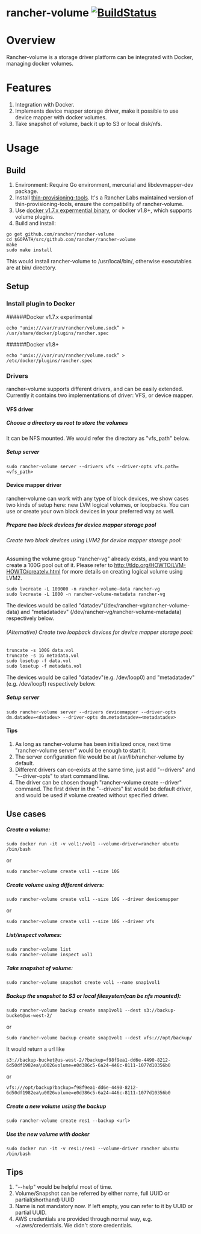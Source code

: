 # rancher-volume [![BuildStatus](http://ci.rancher.io/api/badge/github.com/rancher/rancher-volume/status.svg?branch=master)](http://ci.rancher.io/github.com/rancher/rancher-volume)

# Overview
Rancher-volume is a storage driver platform can be integrated with Docker,
managing docker volumes.

# Features
1. Integration with Docker.
2. Implements device mapper storage driver, make it possible to use device mapper with docker volumes.
3. Take snapshot of volume, back it up to S3 or local disk/nfs.

# Usage

## Build

1. Environment: Require Go environment, mercurial and libdevmapper-dev package.
2. Install [thin-provisioning-tools](https://github.com/rancher/thin-provisioning-tools.git). It's a Rancher Labs maintained version of thin-provisioning-tools, ensure the compatibility of rancher-volume.
3. Use [docker v1.7.x expermential binary](https://blog.docker.com/2015/06/experimental-binary/), or docker v1.8+, which supports volume plugins.
4. Build and install:
```
go get github.com/rancher/rancher-volume
cd $GOPATH/src/github.com/rancher/rancher-volume
make
sudo make install
```
This would install rancher-volume to /usr/local/bin/, otherwise executables are
at bin/ directory.

## Setup

### Install plugin to Docker

######Docker v1.7.x experimental
```
echo "unix:///var/run/rancher/volume.sock” > /usr/share/docker/plugins/rancher.spec
```

######Docker v1.8+
```
echo "unix:///var/run/rancher/volume.sock” > /etc/docker/plugins/rancher.spec
```

### Drivers
rancher-volume supports different drivers, and can be easily extended. Currently it contains two implementations of driver: VFS, or device mapper.
#### VFS driver
##### Choose a directory as root to store the volumes
It can be NFS mounted. We would refer the directory as "vfs_path" below.
##### Setup server
```
sudo rancher-volume server --drivers vfs --driver-opts vfs.path=<vfs_path>
```

#### Device mapper driver
rancher-volume can work with any type of block devices, we show cases two kinds of setup here: new LVM logical volumes, or loopbacks. You can use or create your own block devices in your preferred way as well.
##### Prepare two block devices for device mapper storage pool
###### Create two block devices using LVM2 for device mapper storage pool:
Assuming the volume group "rancher-vg" already exists, and you want to create a 100G pool out of it. Please refer to http://tldp.org/HOWTO/LVM-HOWTO/createlv.html for more details on creating logical volume using LVM2.
```
sudo lvcreate -L 100000 -n rancher-volume-data rancher-vg
sudo lvcreate -L 1000 -n rancher-volume-metadata rancher-vg
```
The devices would be called "datadev"(/dev/rancher-vg/rancher-volume-data) and "metadatadev" (/dev/rancher-vg/rancher-volume-metadata) respectively below.

###### (Alternative) Create two loopback devices for device mapper storage pool:
```
truncate -s 100G data.vol
truncate -s 1G metadata.vol
sudo losetup -f data.vol
sudo losetup -f metadata.vol
```
The devices would be called "datadev"(e.g. /dev/loop0) and "metadatadev" (e.g. /dev/loop1) respectively below.

##### Setup server
```
sudo rancher-volume server --drivers devicemapper --driver-opts dm.datadev=<datadev> --driver-opts dm.metadatadev=<metadatadev>
```
#### Tips
1. As long as rancher-volume has been initialized once, next time "rancher-volume server" would be enough to start it.
2. The server configuration file would be at /var/lib/rancher-volume by default.
3. Different drivers can co-exists at the same time, just add "--drivers" and "--driver-opts" to start command line.
4. The driver can be chosen though "rancher-volume create <name> --driver" command. The first driver in the "--drivers" list would be default driver, and would be used if volume created without specified driver.

## Use cases
##### Create a volume:
```
sudo docker run -it -v vol1:/vol1 --volume-driver=rancher ubuntu /bin/bash
```
or
```
sudo rancher-volume create vol1 --size 10G
```

##### Create volume using different drivers:
```
sudo rancher-volume create vol1 --size 10G --driver devicemapper
```
or
```
sudo rancher-volume create vol1 --size 10G --driver vfs
```

##### List/inspect volumes:
```
sudo rancher-volume list
sudo rancher-volume inspect vol1
```

##### Take snapshot of volume:
```
sudo rancher-volume snapshot create vol1 --name snap1vol1
```

##### Backup the snapshot to S3 or local filesystem(can be nfs mounted):
```
sudo rancher-volume backup create snap1vol1 --dest s3://backup-bucket@us-west-2/
```
or
```
sudo rancher-volume backup create snap1vol1 --dest vfs:///opt/backup/
```
It would return a url like 
```
s3://backup-bucket@us-west-2/?backup=f98f9ea1-dd6e-4490-8212-6d50df1982ea\u0026volume=e0d386c5-6a24-446c-8111-1077d10356b0
```
or 
```
vfs:///opt/backup?backup=f98f9ea1-dd6e-4490-8212-6d50df1982ea\u0026volume=e0d386c5-6a24-446c-8111-1077d10356b0
```

##### Create a new volume using the backup
```
sudo rancher-volume create res1 --backup <url>
```

##### Use the new volume with docker
```
sudo docker run -it -v res1:/res1 --volume-driver rancher ubuntu /bin/bash
```

## Tips
1. "--help" would be helpful most of time.
2. Volume/Snapshot can be referred by either name, full UUID or partial(shorthand) UUID
3. Name is not mandatory now. If left empty, you can refer to it by UUID or partial UUID.
4. AWS credentials are provided through normal way, e.g. ~/.aws/credentials. We didn't store credentials.
